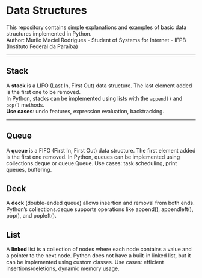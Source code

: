 # Data Structures  
This repository contains simple explanations and examples of basic data structures implemented in Python.  
Author: Murilo Maciel Rodrigues - Student of Systems for Internet - IFPB (Instituto Federal da Paraíba) 

---

## Stack  
A **stack** is a LIFO (Last In, First Out) data structure. The last element added is the first one to be removed.  
In Python, stacks can be implemented using lists with the `append()` and `pop()` methods.  
**Use cases**: undo features, expression evaluation, backtracking.

---
## Queue
A **queue** is a FIFO (First In, First Out) data structure. The first element added is the first one removed.
In Python, queues can be implemented using collections.deque or queue.Queue.
Use cases: task scheduling, print queues, buffering.

## Deck
A **deck** (double-ended queue) allows insertion and removal from both ends.
Python’s collections.deque supports operations like append(), appendleft(), pop(), and popleft().

## List
A **linked** list is a collection of nodes where each node contains a value and a pointer to the next node.
Python does not have a built-in linked list, but it can be implemented using custom classes.
Use cases: efficient insertions/deletions, dynamic memory usage.